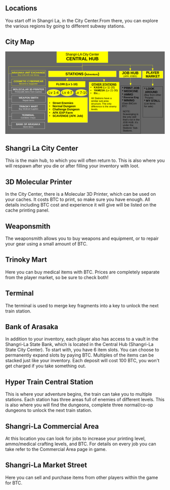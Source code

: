 ## Locations
You start off in Shangri La, in the City Center.From there, you can explore the various regions by going to different subway stations. 

## City Map

![Map](/resources/mobile-tutorial/Map.png)

## Shangri La City Center  
This is the main hub, to which you will often return to. This is also where you will respawn after you die or after filling your inventory with loot. 

## 3D Molecular Printer  
In the City Center, there is a Molecular 3D Printer, which can be used on your caches. It costs BTC to print, so make sure you have enough. All details including BTC cost and experience it will give will be listed on the cache printing panel.  

## Weaponsmith  
The weaponsmith allows you to buy weapons and equipment, or to repair your gear using a small amount of BTC.  

## Trinoky Mart  
Here you can buy medical items with BTC. Prices are completely separate from the player market, so be sure to check both!  

## Terminal  
The terminal is used to merge key fragments into a key to unlock the next train station.  

## Bank of Arasaka
In addition to your inventory, each player also has access to a vault in the Shangri-La State Bank, which is located in the Central Hub (Shangri-La State City Center). To start with, you have 6 item slots. You can choose to permanently expand slots by paying BTC. Multiples of the items can be stacked just like your inventory. Each deposit will cost 100 BTC, you won't get charged if you take something out.  

## Hyper Train Central Station  
This is where your adventure begins, the train can take you to multiple stations. Each station has three areas full of enemies of different levels. This is also where you will find the dungeons, complete three normal/co-op dungeons to unlock the next train station.

## Shangri-La Commercial Area  
At this location you can look for jobs to increase your printing level, ammo/medical crafting levels, and BTC. For details on every job you can take refer to the Commercial Area page in game.

## Shangri-La Market Street  
Here you can sell and purchase items from other players within the game for BTC.
